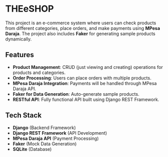 # THEeSHOP
This project is an e-commerce system where users can check products from different categories, place orders, and make payments using **MPesa Daraja**. The project also includes **Faker** for generating sample products dynamically.

## Features
- **Product Management**: CRUD (just viewing and creating) operations for products and categories.
- **Order Processing**: Users can place orders with multiple products.
- **MPesa Daraja Integration**: Payments will be handled through MPesa Daraja API.
- **Faker for Data Generation**: Auto-generate sample products.
- **RESTful API**: Fully functional API built using Django REST Framework.

## Tech Stack
- **Django** (Backend Framework)
- **Django REST Framework** (API Development)
- **MPesa Daraja API** (Payment Processing)
- **Faker** (Mock Data Generation)
- **SQLite** (Database)


<!-- api/v1/products -->
<!-- api/create_product?name=electronics -->
<!-- api/v1/products/{id} -->


<!-- api/v1/view_orders -->
<!-- api/v1/place-order -->
<!-- api/v1/view_oder{id} -->


<!-- api/v1/login -->
<!-- api/v1/register -->
<!-- api/v1/order_summary -->
